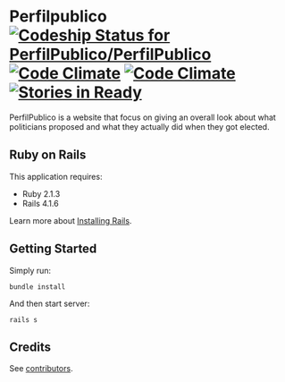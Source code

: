 Perfilpublico [ ![Codeship Status for PerfilPublico/PerfilPublico](https://codeship.io/projects/4c5968c0-4067-0132-2454-56a82d25c0eb/status)](https://codeship.io/projects/43868) [![Code Climate](https://codeclimate.com/github/PerfilPublico/PerfilPublico/badges/gpa.svg)](https://codeclimate.com/github/PerfilPublico/PerfilPublico) [![Code Climate](https://codeclimate.com/github/PerfilPublico/PerfilPublico/badges/gpa.svg)](https://codeclimate.com/github/PerfilPublico/PerfilPublico) [![Stories in Ready](https://badge.waffle.io/PerfilPublico/PerfilPublico.png?label=ready&title=Ready)](https://waffle.io/PerfilPublico/PerfilPublico)
================

PerfilPublico is a website that focus on giving an overall look about what politicians proposed and what they actually did when they got elected.

Ruby on Rails
-------------

This application requires:

- Ruby 2.1.3
- Rails 4.1.6

Learn more about [Installing Rails](http://railsapps.github.io/installing-rails.html).

Getting Started
---------------

Simply run:

```
bundle install
```

And then start server:

```
rails s
```

Credits
-------

See [contributors](https://github.com/PerfilPublico/PerfilPublico/graphs/contributors).
